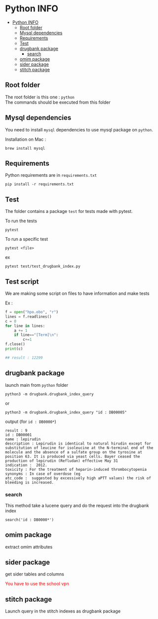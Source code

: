 # Python INFO

- [Python INFO](#python-info)
  - [Root folder](#root-folder)
  - [Mysql dependencies](#mysql-dependencies)
  - [Requirements](#requirements)
  - [Test](#test)
  - [drugbank package](#drugbank-package)
    - [search](#search)
  - [omim package](#omim-package)
  - [sider package](#sider-package)
  - [stitch package](#stitch-package)


## Root folder
The root folder is this one : `python`  
The commands should be executed from this folder



## Mysql dependencies
You need to install `mysql` dependencies to use mysql package on `python`.

Installation on Mac :
```
brew install mysql
```


## Requirements
Python requirements are in `requirements.txt`  

```
pip install -r requirements.txt
```

## Test
The folder contains a package `test` for tests made with pytest.

To run the tests
```
pytest
```

To run a specific test
```
pytest <file>
```
ex
```
pytest test/test_drugbank_index.py
```

## Test script
We are making some script on files to have information and make tests  
  
Ex :
```python
f = open("hpo.obo", "r")
lines = f.readlines()
c = 0
for line in lines:
    a += 1
    if line=="[Term]\n":
        c+=1
f.close()
print(c)

## result : 12299
```

## drugbank package

launch main from `python` folder
```
python3 -m drugbank.drugbank_index_query
```
or
```
python3 -m drugbank.drugbank_index_query "id : DB00005"
```
  

output (for `id : DB0000*`)
```
result : 9
id : DB00001
name : lepirudin
description : Lepirudin is identical to natural hirudin except for substitution of leucine for isoleucine at the N-terminal end of the molecule and the absence of a sulfate group on the tyrosine at position 63. It is produced via yeast cells. Bayer ceased the production of lepirudin (Refludan) effective May 31
indication :  2012.
toxicity : For the treatment of heparin-induced thrombocytopenia
synonyms : In case of overdose (eg
atc_code :  suggested by excessively high aPTT values) the risk of bleeding is increased.

```
### search
This method take a lucene query and do the request into the drugbank index
```
search('id : DB0000*')
```

## omim package
extract omim attributes

## sider package
get sider tables and columns

<span style="color:red">You have to use the school vpn</span>

## stitch package
Launch query in the stitch indexes
as drugbank package
